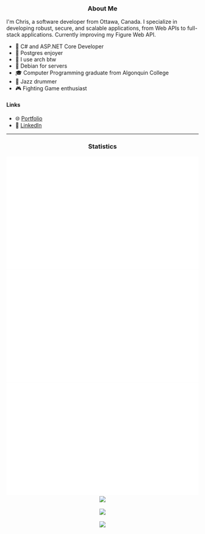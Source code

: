 <h3 align="center">About Me</h1>

I'm Chris, a software developer from Ottawa, Canada. I specialize in developing robust, secure, and scalable applications, from Web APIs to full-stack applications. Currently improving my Figure Web API.

- 🤖 C# and ASP.NET Core Developer
- 🐘 Postgres enjoyer
- 🐧 I use arch btw
- 🍥 Debian for servers
- 🎓 Computer Programming graduate from Algonquin College
- 🥁 Jazz drummer
- 🎮 Fighting Game enthusiast

#### Links

- 🌐 [Portfolio](https://chris-dykes.dev/)
- 👔 [LinkedIn](https://www.linkedin.com/in/christopher-dykes/)

---

<h3 align="center">Statistics</h1>

<p align="center">
  <img src="https://raw.githubusercontent.com/chris-dykes-j/github-stats/master/generated/languages.svg#gh-dark-mode-only">
  <img src="https://raw.githubusercontent.com/chris-dykes-j/github-stats/master/generated/languages.svg#gh-light-mode-only">
  <img src="https://raw.githubusercontent.com/chris-dykes-j/github-stats/master/generated/overview.svg#gh-dark-mode-only">
  <img src="https://raw.githubusercontent.com/chris-d-j/github-stats/master/generated/overview.svg#gh-light-mode-only">
</p>

<p align="center">
  <a href="https://git.io/streak-stats#gh-light-mode-only">
    <img src="https://streak-stats.demolab.com/?user=chris-dykes-j&theme=vue">
  </a>
</p>
<p align="center">
  <a href="https://git.io/streak-stats#gh-dark-mode-only">
    <img src="https://streak-stats.demolab.com/?user=chris-dykes-j&theme=dark-smoky">
  </a>
</p>
